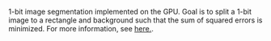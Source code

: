 1-bit image segmentation implemented on the GPU. Goal is to split a 1-bit image to a rectangle and background such that the sum of squared errors is minimized. For more information, see [here.](https://ppc-exercises.cs.aalto.fi/course/aalto2023/is).

